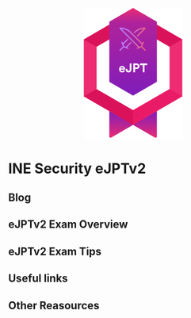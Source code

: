 <p align="center">
  <img src="https://raw.githubusercontent.com/Gh0stCybersec/INE-Security-eJPTv2-Notes/main/eJPTv2_Logo.png" alt="eJPTv2 Logo" width="200">
</p>

# INE Security eJPTv2 

## Blog 

## eJPTv2 Exam Overview

## eJPTv2 Exam Tips

## Useful links 

## Other Reasources 
